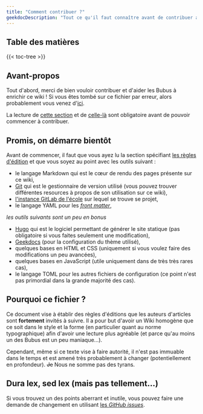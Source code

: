 ```yaml
---
title: "Comment contribuer ?"
geekdocDescription: "Tout ce qu'il faut connaître avant de contribuer au projet"
---
```


## Table des matières

{{< toc-tree >}}

## Avant-propos

Tout d'abord, merci de bien vouloir contribuer et d'aider les Bubus à enrichir ce wiki !
Si vous êtes tombé sur ce fichier par erreur, alors probablement vous venez d'[ici](README.md).

La lecture de [cette section](#promis-on-démarre-bientôt) et de [celle-là](#dura-lex-sed-lex) sont obligatoire avant de pouvoir commencer à contribuer.

## Promis, on démarre bientôt

Avant de commencer, il faut que vous ayez lu la section spécifiant [les règles d'édition](#dura-lex-sed-lex) et que vous soyez au point avec les outils suivant :

- le langage Markdown qui est le cœur de rendu des pages présente sur ce wiki,
- [Git](https://git-scm.com/) qui est le gestionnaire de version utilisé (vous pouvez trouver différentes resources à propos de son utilisation sur ce wiki),
- [l'instance GitLab de l'école](https://gitlab.ensimag.fr/) sur lequel se trouve se projet,
- le langage YAML pour les [_front matter_](https://gohugo.io/content-management/front-matter/),

_les outils suivants sont un peu en bonus_

- [Hugo](https://gohugo.io/) qui est le logiciel permettant de générer le site statique (pas obligatoire si vous faites seulement une modification),
- [Geekdocs](https://geekdocs.de/) (pour la configuration du thème utilisé),
- quelques bases en HTML et CSS (uniquement si vous voulez faire des modifications un peu avancées),
- quelques bases en JavaScript (utile uniquement dans de très très rares cas),
- le langage TOML pour les autres fichiers de configuration (ce point n'est pas primordial dans la grande majorité des cas).

## Pourquoi ce fichier ?

Ce document vise à établir des règles d'éditions que les auteurs d'articles sont **fortement** invités à suivre.
Il a pour but d'avoir un Wiki homogène que ce soit dans le style et la forme (en particulier quant au norme typographique) afin d'avoir une lecture plus agréable (et parce qu'au moins un des Bubus est un peu maniaque…).

Cependant, même si ce texte vise à faire autorité, il n'est pas immuable dans le temps et est amené très probablement à changer (potentiellement en profondeur).
~~Je~~ Nous ne somme pas des tyrans.

## Dura lex, sed lex (mais pas tellement…)

Si vous trouvez un des points aberrant et inutile, vous pouvez faire une demande de changement en utilisant [les _GitHub issues_](https://github.com/beatussum/ccourses/issues/).
